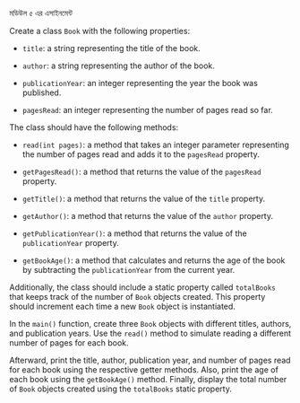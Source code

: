মডিউল ৫ এর এসাইনমেন্ট 


Create a class `Book` with the following properties:



- `title`: a string representing the title of the book.


- `author`: a string representing the author of the book.


- `publicationYear`: an integer representing the year the book was published.


- `pagesRead`: an integer representing the number of pages read so far.



The class should have the following methods:



- `read(int pages)`: a method that takes an integer parameter representing the number of pages read and adds it to the `pagesRead` property.


- `getPagesRead()`: a method that returns the value of the `pagesRead` property.


- `getTitle()`: a method that returns the value of the `title` property.


- `getAuthor()`: a method that returns the value of the `author` property.


- `getPublicationYear()`: a method that returns the value of the `publicationYear` property.


- `getBookAge()`: a method that calculates and returns the age of the book by subtracting the `publicationYear` from the current year.



Additionally, the class should include a static property called `totalBooks` that keeps track of the number of `Book` objects created. This property should increment each time a new `Book` object is instantiated.



In the `main()` function, create three `Book` objects with different titles, authors, and publication years. Use the `read()` method to simulate reading a different number of pages for each book.



Afterward, print the title, author, publication year, and number of pages read for each book using the respective getter methods. Also, print the age of each book using the `getBookAge()` method. Finally, display the total number of `Book` objects created using the `totalBooks` static property.

